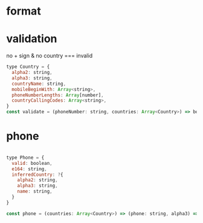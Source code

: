 # format



# validation
  no + sign & no country === invalid

```javascript
type Country = {
  alpha2: string,
  alpha3: string,
  countryName: string,
  mobileBeginWith: Array<string>,
  phoneNumberLengths: Array[number],
  countryCallingCodes: Array<string>,
}
const validate = (phoneNumber: string, countries: Array<Country>) => boolean;
```


# phone

```javascript

type Phone = {
  valid: boolean,
  e164: string,
  inferredCountry: ?{
    alpha2: string,
    alpha3: string,
    name: string,
  }
}

const phone = (countries: Array<Country>) => (phone: string, alpha3) => Phone
```
